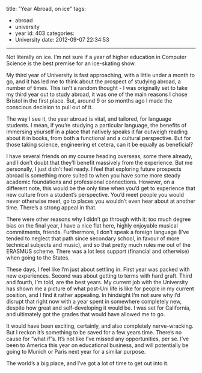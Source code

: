 title: "Year Abroad, on ice"
tags:
  - abroad
  - university
  - year
id: 403
categories:
  - University
date: 2012-09-07 22:34:53
---

Not literally on ice. I’m not sure if a year of higher education in Computer Science is the best premise for an ice-skating show.

My third year of University is fast approaching, with a little under a month to go, and it has led me to think about the prospect of studying abroad, a number of times. This isn’t a random thought - I was originally set to take my third year out to study abroad, it was one of the main reasons I chose Bristol in the first place. But, around 9 or so months ago I made the conscious decision to pull out of it.

The way I see it, the year abroad is vital, and tailored, for language students. I mean, if you’re studying a particular language, the benefits of immersing yourself in a place that natively speaks it far outweigh reading about it in books, from both a functional and a cultural perspective. But for those taking science, engineering et cetera, can it be equally as beneficial?

<!-- more -->

I have several friends on my course heading overseas, some there already, and I don’t doubt that they’ll benefit massively from the experience. But me personally, I just didn’t feel ready. I feel that exploring future prospects abroad is something more suited to when you have some more steady academic foundations and professional connections. However, on a different note, this would be the only time when you’d get to experience that new culture from a student’s perspective. You’d meet people you would never otherwise meet, go to places you wouldn’t even hear about at another time. There’s a strong appeal in that.

There were other reasons why I didn’t go through with it: too much degree bias on the final year, I have a nice flat here, highly enjoyable musical commitments, friends. Furthermore, I don’t speak a foreign language (I’ve tended to neglect that path since secondary school, in favour of more technical subjects and music), and so that pretty much rules me out of the ERASMUS scheme. There was a lot less support (financial and otherwise) when going to the States.

These days, I feel like I’m just about settling in. First year was packed with new experiences. Second was about getting to terms with hard graft. Third and fourth, I’m told, are the best years. My current job with the University has shown me a picture of what post-Uni life is like for people in my current position, and I find it rather appealing. In hindsight I’m not sure why I’d disrupt that right now with a year spent in somewhere completely new, despite how great and self-developing it would be. I was set for California, and ultimately got the grades that would have allowed me to go.

It would have been exciting, certainly, and also completely nerve-wracking. But I reckon it’s something to be saved for a few years time. There’s no cause for “what if”s. It’s not like I’ve missed any opportunities, per se. I’ve been to America this year on educational business, and will potentially be going to Munich or Paris next year for a similar purpose.

The world’s a big place, and I’ve got a lot of time to get out into it.